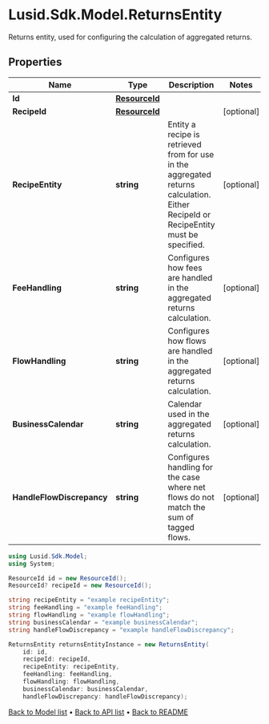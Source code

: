# Lusid.Sdk.Model.ReturnsEntity
Returns entity, used for configuring the calculation of aggregated returns.

## Properties

Name | Type | Description | Notes
------------ | ------------- | ------------- | -------------
**Id** | [**ResourceId**](ResourceId.md) |  | 
**RecipeId** | [**ResourceId**](ResourceId.md) |  | [optional] 
**RecipeEntity** | **string** | Entity a recipe is retrieved from for use in the aggregated returns calculation. Either RecipeId or RecipeEntity must be specified. | [optional] 
**FeeHandling** | **string** | Configures how fees are handled in the aggregated returns calculation. | [optional] 
**FlowHandling** | **string** | Configures how flows are handled in the aggregated returns calculation. | [optional] 
**BusinessCalendar** | **string** | Calendar used in the aggregated returns calculation. | [optional] 
**HandleFlowDiscrepancy** | **string** | Configures handling for the case where net flows do not match the sum of tagged flows. | [optional] 

```csharp
using Lusid.Sdk.Model;
using System;

ResourceId id = new ResourceId();
ResourceId? recipeId = new ResourceId();

string recipeEntity = "example recipeEntity";
string feeHandling = "example feeHandling";
string flowHandling = "example flowHandling";
string businessCalendar = "example businessCalendar";
string handleFlowDiscrepancy = "example handleFlowDiscrepancy";

ReturnsEntity returnsEntityInstance = new ReturnsEntity(
    id: id,
    recipeId: recipeId,
    recipeEntity: recipeEntity,
    feeHandling: feeHandling,
    flowHandling: flowHandling,
    businessCalendar: businessCalendar,
    handleFlowDiscrepancy: handleFlowDiscrepancy);
```

[Back to Model list](../README.md#documentation-for-models) &#8226; [Back to API list](../README.md#documentation-for-api-endpoints) &#8226; [Back to README](../README.md)
